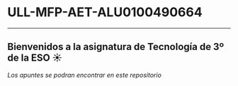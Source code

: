 # ULL-MFP-AET-ALU0100490664
___

## Bienvenidos a la asignatura de Tecnología de 3º de la ESO :sunny:

*Los apuntes se podran encontrar en este repositorio*



